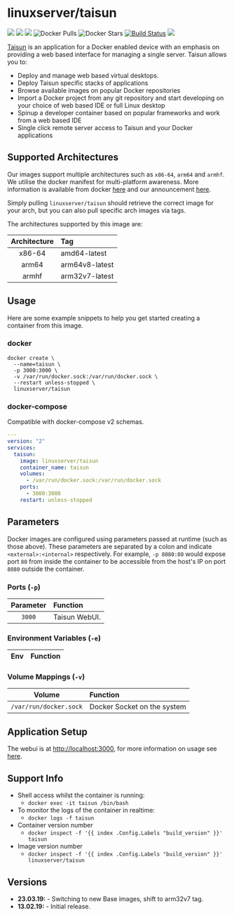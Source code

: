 # linuxserver/taisun

[![](https://img.shields.io/discord/354974912613449730.svg?logo=discord&label=LSIO%20Discord&style=flat-square)](https://discord.gg/YWrKVTn) [![](https://images.microbadger.com/badges/version/linuxserver/taisun.svg)](https://microbadger.com/images/linuxserver/taisun) [![](https://images.microbadger.com/badges/image/linuxserver/taisun.svg)](https://microbadger.com/images/linuxserver/taisun) ![Docker Pulls](https://img.shields.io/docker/pulls/linuxserver/taisun.svg) ![Docker Stars](https://img.shields.io/docker/stars/linuxserver/taisun.svg) [![Build Status](https://ci.linuxserver.io/buildStatus/icon?job=Docker-Pipeline-Builders/docker-taisun/master)](https://ci.linuxserver.io/job/Docker-Pipeline-Builders/job/docker-taisun/job/master/) [![](https://lsio-ci.ams3.digitaloceanspaces.com/linuxserver/taisun/latest/badge.svg)](https://lsio-ci.ams3.digitaloceanspaces.com/linuxserver/taisun/latest/index.html)

[Taisun](https://www.taisun.io/) is an application for a Docker enabled device with an emphasis on providing a web based interface for managing a single server. Taisun allows you to:

* Deploy and manage web based virtual desktops.
* Deploy Taisun specific stacks of applications
* Browse available images on popular Docker repositories
* Import a Docker project from any git repository and start developing on your choice of web based IDE or full Linux desktop
* Spinup a developer container based on popular frameworks and work from a web based IDE
* Single click remote server access to Taisun and your Docker applications

## Supported Architectures

Our images support multiple architectures such as `x86-64`, `arm64` and `armhf`. We utilise the docker manifest for multi-platform awareness. More information is available from docker [here](https://github.com/docker/distribution/blob/master/docs/spec/manifest-v2-2.md#manifest-list) and our announcement [here](https://blog.linuxserver.io/2019/02/21/the-lsio-pipeline-project/).

Simply pulling `linuxserver/taisun` should retrieve the correct image for your arch, but you can also pull specific arch images via tags.

The architectures supported by this image are:

| Architecture | Tag |
| :---: | :--- |
| x86-64 | amd64-latest |
| arm64 | arm64v8-latest |
| armhf | arm32v7-latest |

## Usage

Here are some example snippets to help you get started creating a container from this image.

### docker

```text
docker create \
  --name=taisun \
  -p 3000:3000 \
  -v /var/run/docker.sock:/var/run/docker.sock \
  --restart unless-stopped \
  linuxserver/taisun
```

### docker-compose

Compatible with docker-compose v2 schemas.

```yaml
---
version: "2"
services:
  taisun:
    image: linuxserver/taisun
    container_name: taisun
    volumes:
      - /var/run/docker.sock:/var/run/docker.sock
    ports:
      - 3000:3000
    restart: unless-stopped
```

## Parameters

Docker images are configured using parameters passed at runtime \(such as those above\). These parameters are separated by a colon and indicate `<external>:<internal>` respectively. For example, `-p 8080:80` would expose port `80` from inside the container to be accessible from the host's IP on port `8080` outside the container.

### Ports \(`-p`\)

| Parameter | Function |
| :---: | :--- |
| `3000` | Taisun WebUI. |

### Environment Variables \(`-e`\)

| Env | Function |
| :---: | :--- |


### Volume Mappings \(`-v`\)

| Volume | Function |
| :---: | :--- |
| `/var/run/docker.sock` | Docker Socket on the system |

## Application Setup

The webui is at [http://localhost:3000](http://localhost:3000), for more information on usage see [here](https://github.com/Taisun-Docker/taisun/wiki/Usage).

## Support Info

* Shell access whilst the container is running: 
  * `docker exec -it taisun /bin/bash`
* To monitor the logs of the container in realtime: 
  * `docker logs -f taisun`
* Container version number 
  * `docker inspect -f '{{ index .Config.Labels "build_version" }}' taisun`
* Image version number
  * `docker inspect -f '{{ index .Config.Labels "build_version" }}' linuxserver/taisun`

## Versions

* **23.03.19:** - Switching to new Base images, shift to arm32v7 tag.
* **13.02.19:** - Initial release.

